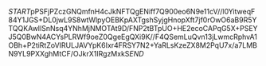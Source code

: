 $START$pPSFjPZczGNQmfnH4cJkNFTQgENiff7Q900eo6N9e11cV//l0YitweqF84Y1JGS+DL0jwL9S8wtWlpyOEBKpAXTgshSyjgHnopXft7jf0rOwO6aB9R5YTQQKAwIlSnNsq4YNhMjNMOTAt9D/FNP2tBTpUO+HE2ecoCAPqG5X+PSEYJ5Q0BwN4ACYsPLRWf9oeZ0QgeEgQXi9K//F4QSemLuQvn13jLwmcRphvA1OBh+P2tiRtZoVIRULJAVYpK6Ixr4FRSY7N2+YaRLsKzeZX8M2PqU7x/a7LMBN9YL9PXXghMtCF/OJkrX1IRgzMxkS$END$